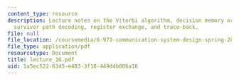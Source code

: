 ```yaml
---
content_type: resource
description: Lecture notes on the Viterbi algorithm, decision memory organization,
  survivor path decoding, register exchange, and trace-back.
file: null
file_location: /coursemedia/6-973-communication-system-design-spring-2006/1a5ec5226345e4833f18449d4b006a16_lecture_16.pdf
file_type: application/pdf
resourcetype: Document
title: lecture_16.pdf
uid: 1a5ec522-6345-e483-3f18-449d4b006a16
---
```

